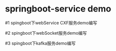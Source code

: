 # springboot-service demo

#1
spingboot下webService CXF服务demo编写

#2
spingboot下webSocket服务demo编写


#3
spingboot下kafka服务demo编写
